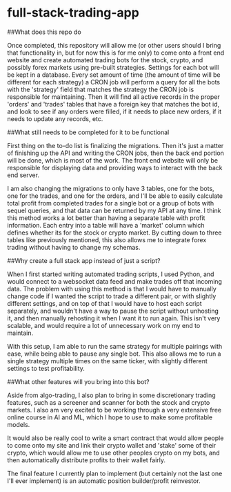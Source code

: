 # full-stack-trading-app

##What does this repo do

Once completed, this repository will allow me (or other users should I bring that functionality in, but for now this is for me only) to come onto a front end website and create automated trading bots for the stock, crypto, and possibly forex markets using pre-built strategies. Settings for each bot will be kept in a database. Every set amount of time (the amount of time will be different for each strategy) a CRON job will perform a query for all the bots with the 'strategy' field that matches the strategy the CRON job is responsible for maintaining. Then it will find all active records in the proper 'orders' and 'trades' tables that have a foreign key that matches the bot id, and look to see if any orders were filled, if it needs to place new orders, if it needs to update any records, etc.

##What still needs to be completed for it to be functional

First thing on the to-do list is finalizing the migrations. Then it's just a matter of finishing up the API and writing the CRON jobs, then the back end portion will be done, which is most of the work. The front end website will only be responsible for displaying data and providing ways to interact with the back end server.

I am also changing the migrations to only have 3 tables, one for the bots, one for the trades, and one for the orders, and I'll be able to easily calculate total profit from completed trades for a single bot or a group of bots with sequel queries, and that data can be returned by my API at any time. I think this method works a lot better than having a separate table with profit information. Each entry into a table will have a 'market' column which defines whether its for the stock or crypto market. By cutting down to three tables like previously mentioned, this also allows me to integrate forex trading without having to change my schemas.

##Why create a full stack app instead of just a script?

When I first started writing automated trading scripts, I used Python, and would connect to a websocket data feed and make trades off that incoming data. The problem with using this method is that I would have to manually change code if I wanted the script to trade a different pair, or with slightly different settings, and on top of that I would have to host each script separately, and wouldn't have a way to pause the script without unhosting it, and then manually rehosting it when I want it to run again. This isn't very scalable, and would require a lot of unnecessary work on my end to maintain.

With this setup, I am able to run the same strategy for multiple pairings with ease, while being able to pause any single bot. This also allows me to run a single strategy multiple times on the same ticker, with slightly different settings to test profitability.

##What other features will you bring into this bot?

Aside from algo-trading, I also plan to bring in some discretionary trading features, such as a screener and scanner for both the stock and crypto markets. I also am very excited to be working through a very extensive free online course in AI and ML, which I hope to use to make some profitable models.

It would also be really cool to write a smart contract that would allow people to come onto my site and link their crypto wallet and 'stake' some of their crypto, which would allow me to use other peoples crypto on my bots, and then automatically distribute profits to their wallet fairly.

The final feature I currently plan to implement (but certainly not the last one I'll ever implement) is an automatic position builder/profit reinvestor.
